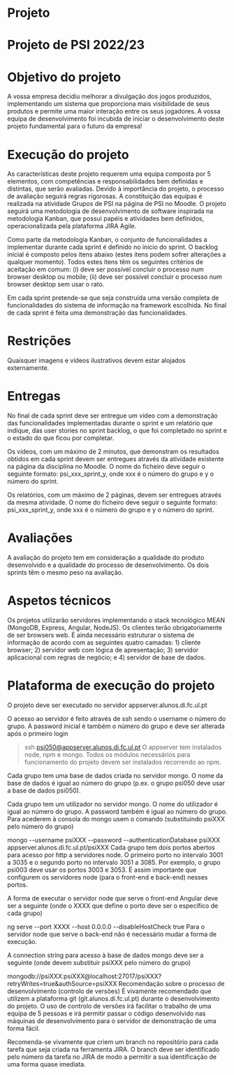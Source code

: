 # Projeto
# Projeto de PSI 2022/23

# Objetivo do projeto
A vossa empresa decidiu melhorar a divulgação dos jogos produzidos, implementando um sistema que proporciona mais visibilidade de seus produtos e permite uma maior interação entre os seus jogadores. A vossa equipa de desenvolvimento foi incubida de iniciar o desenvolvimento deste projeto fundamental para o futuro da empresa!

# Execução do projeto
As características deste projeto requerem uma equipa composta por 5 elementos, com competências e responsabilidades bem definidas e distintas, que serão avaliadas. Devido à importância do projeto, o processo de avaliação seguirá regras rigorosas. A constituição das equipas é realizada na atividade Grupos de PSI na página de PSI no Moodle. O projeto seguirá uma metodologia de desenvolvimento de software inspirada na metodologia Kanban, que possui papéis e atividades bem definidos, operacionalizada pela plataforma JIRA Agile.

Como parte da metodologia Kanban, o conjunto de funcionalidades a implementar durante cada sprint é definido no início do sprint. O backlog inicial é composto pelos itens abaixo (estes itens podem sofrer alterações a qualquer momento). Todos estes itens têm os seguintes critérios de aceitação em comum: (i) deve ser possível concluir o processo num browser desktop ou mobile; (ii) deve ser possível concluir o processo num browser desktop sem usar o rato.

Em cada sprint pretende-se que seja construída uma versão completa de funcionalidades do sistema de informação na framework escolhida. No final de cada sprint é feita uma demonstração das funcionalidades.

# Restrições 
Quaisquer imagens e vídeos ilustrativos devem estar alojados externamente.

# Entregas
No final de cada sprint deve ser entregue um vídeo com a demonstração das funcionalidades implementadas durante o sprint e um relatório que indique, das user stories no sprint backlog, o que foi completado no sprint e o estado do que ficou por completar.

Os vídeos, com um máximo de 2 minutos, que demonstram os resultados obtidos em cada sprint devem ser entregues através da atividade existente na página da disciplina no Moodle. O nome do ficheiro deve seguir o seguinte formato: psi_xxx_sprint_y, onde xxx é o número do grupo e y o número do sprint.

Os relatórios, com um máximo de 2 páginas, devem ser entregues através da mesma atividade. O nome do ficheiro deve seguir o seguinte formato: psi_xxx_sprint_y, onde xxx é o número do grupo e y o número do sprint.

# Avaliações
A avaliação do projeto tem em consideração a qualidade do produto desenvolvido e a qualidade do processo de desenvolvimento. Os dois sprints têm o mesmo peso na avaliação.  

# Aspetos técnicos
Os projetos utilizarão servidores implementando o stack tecnológico MEAN (MongoDB, Express, Angular, NodeJS). Os clientes terão obrigatoriamente de ser browsers web. É ainda necessário estruturar o sistema de informação de acordo com as seguintes quatro camadas: 1) cliente browser; 2) servidor web com lógica de apresentação; 3) servidor aplicacional com regras de negócio; e 4) servidor de base de dados.

# Plataforma de execução do projeto
O projeto deve ser executado no servidor appserver.alunos.di.fc.ul.pt

O acesso ao servidor é feito através de ssh sendo o username o número do grupo. A password inicial é também o número do grupo e deve ser alterada após o primeiro login

> ssh psi050@appserver.alunos.di.fc.ul.pt
O appserver tem instalados node, npm e mongo. Todos os módulos necessários para funcionamento do projeto devem ser instalados recorrendo ao npm.

Cada grupo tem uma base de dados criada no servidor mongo. O nome da base de dados é igual ao número do grupo (p.ex. o grupo psi050 deve usar a base de dados psi050). 

Cada grupo tem um utilizador no servidor mongo. O nome do utilizador é igual ao número do grupo. A password também é igual ao número do grupo. Para acederem à consola do mongo usem o comando (substituindo psiXXX pelo número do grupo)

mongo --username psiXXX --password --authenticationDatabase psiXXX appserver.alunos.di.fc.ul.pt/psiXXX
Cada grupo tem dois portos abertos para acesso por http a servidores node. O primeiro porto no intervalo 3001 a 3035 e o segundo porto no intervalo 3051 a 3085. Por exemplo, o grupo psi003 deve usar os portos 3003 e 3053. É assim importante que configurem os servidores node (para o front-end e back-end) nesses portos.

A forma de executar o servidor node que serve o front-end Angular deve ser a seguinte (onde o XXXX que define o porto deve ser o específico de cada grupo)

ng serve --port XXXX --host 0.0.0.0 --disableHostCheck true
Para o servidor node que serve o back-end não é necessário mudar a forma de execução.

A connection string para acesso à base de dados mongo deve ser a seguinte (onde devem substituir psiXXX pelo número do grupo)

mongodb://psiXXX:psiXXX@localhost:27017/psiXXX?retryWrites=true&authSource=psiXXX
Recomendação sobre o processo de desenvolvimento (controlo de versões)
É vivamente recomendado que utilizem a plataforma git (git.alunos.di.fc.ul.pt) durante o desenvolvimento do projeto. O uso de controlo de versões irá facilitar o trabalho de uma equipa de 5 pessoas e irá permitir passar o código desenvolvido nas máquinas de desenvolvimento para o servidor de demonstração de uma forma fácil.

Recomenda-se vivamente que criem um branch no repositório para cada tarefa que seja criada na ferramenta JIRA. O branch deve ser identificado pelo número da tarefa no JIRA de modo a permitir a sua identificação de uma forma quase imediata.
